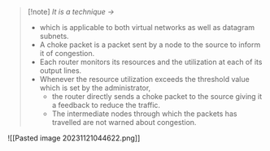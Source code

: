 >[!note] *It is a technique ->*
>- which is applicable to both virtual networks as well as datagram subnets.
>- A choke packet is a packet sent by a node to the source to inform it of congestion.
>- Each router monitors its resources and the utilization at each of its output lines.
>- Whenever the resource utilization exceeds the threshold value which is set by the administrator,
>	- the router directly sends a choke packet to the source giving it a feedback to reduce the traffic.
>	- The intermediate nodes through which the packets has travelled are not warned about congestion.

![[Pasted image 20231121044622.png]]
